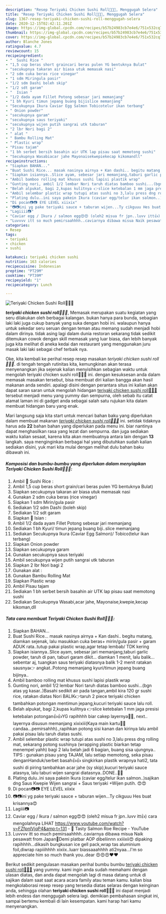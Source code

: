 ```yaml
---
description: "Resep Teriyaki Chicken Sushi Roll🍣👩‍🍳, Menggugah Selera"
title: "Resep Teriyaki Chicken Sushi Roll🍣👩‍🍳, Menggugah Selera"
slug: 1367-resep-teriyaki-chicken-sushi-roll-menggugah-selera
date: 2020-12-15T02:42:11.201Z
image: https://img-global.cpcdn.com/recipes/b57b24983cb7e4e6/751x532cq70/teriyaki-chicken-sushi-roll🍣👩🍳-foto-resep-utama.jpg
thumbnail: https://img-global.cpcdn.com/recipes/b57b24983cb7e4e6/751x532cq70/teriyaki-chicken-sushi-roll🍣👩🍳-foto-resep-utama.jpg
cover: https://img-global.cpcdn.com/recipes/b57b24983cb7e4e6/751x532cq70/teriyaki-chicken-sushi-roll🍣👩🍳-foto-resep-utama.jpg
author: Blanche Jones
ratingvalue: 4.7
reviewcount: 15
recipeingredient:
- "  Sushi Rice "
- "1,5 cup beras short graincari beras pulen YG bentuknya Bulat"
- "secukupnya takaran air biasa utuk memasak nasi"
- "2 sdm cuka beras rice vinegar"
- "1 sdm Miringula pasir"
- "1/2 sdm Dashi boleh skip"
- "1/2 sdt garam"
- "  Isian "
- "1/2 dada ayam Fillet Potong sebesar jari memanjang"
- "1 bh Kyuri timun jepang buang bijislice memanjang"
- "Secukupnya Ikura Caviar Egg Salmon Tobicotelur ikan terbang"
- " Onion powder"
- "secukupnya garam"
- "secukupnya saus teriyaki"
- "secukupnya wijen putih sangrai utk taburan"
- "2 lbr Nori bagi 2"
- " alat "
- " Bambu Rolling Mat"
- " Plastic wrap"
- "Pisau tajam"
- "1 bh serbet bersih basahin air UTK lap pisau saat memotong sushi"
- "Secukupnya Wasabiacar jahe Mayonaisekwepiekecap kikomandll"
recipeinstructions:
- "Siapkan BAHAN..."
- "Buat Sushi Rice... masak nasinya airnya + Kan dashi.. begitu matang, diamkan sejenak, lalu masukkan cuka beras+ mirin/gula pasir + garam ADUK rata..tutup pakai plastic wrap,agar tetap lembab/ TDK kering"
- "Siapkan isiannya..Slice ayam, sebesar jari memanjang,taburi garlic powder, taruh di pan, taburi garam dikit... diamkan 1 menit, lalu balik... sebentar aj, tuangkan saus teriyaki diatasnya balik 1-2 menit ratakan sausnya👉 angkat..Potong memanjang kyuri/timun jepang buang bijinya.."
- "Ambil bamboo rolling mat khusus sushi lapisi plastik wrap"
- "Gunting nori, ambil 1/2 lembar Nori taruh diatas bamboo sushi...(bgn atas yg kasar..)Basahi sedikit air pada tangan,ambil kira 120 gr sushi rice, ratakan diatas Nori BALIK👉taruh 2 piece teriyaki chicken tambahkan potongan mentimun jepang,kucuri teriyaki sauce lalu roll."
- "Belah alpukat, bagi 2,kupas kulitnya 👉slice ketebalan 1 mm jaga presisi ketebalan potongan👍👍YG rapihhhh biar cakep layernya🤔😎, next.. layernya disusun memanjang xixixiii(Kaya main kartu🤣🤣candaa...pemirsahhh).,rapihkan potong sisi kanan dan kirinya lalu ambil pakai pisau lalu taruh diatas sushi."
- "Ambil selembar plastic wrap tutupi atas sushi no 3,lalu press dng rolling mat, sekarang potong sushinya (wrapping plastic biarkan tetap menempel yahh) bagi 2 lalu belah jadi 6 bagian, buang sisa ujungnya.. TIPS : gunakan pisau yang TAJAM, lalu setiap memotong, seka pisau denganHanduk/serbet basah👍👍 singkirkan plastik wrapnya hati2, tata sushi di piring tambahkan acar jahe (sy skip),kucuri teriyaki sauce atasnya, lalu taburi wijen sangrai diatasnya..DONE..👩‍🍳"
- "Plating dulu..ini saya pakein Ikura (caviar egg/telur ikan salmon..)sajikan dng Saus Kwepie Wijen sangrai + Saus teriyaki +Wijen putih. 😍😍"
- "Di pocan📷📷 EYE LEVEL xiixix"
- "📷📷ini yg pake teriyaki sauce + taburan wijen...Ty cikguuu Hes buat krisannya😍"
- "Lagiiii📷"
- "Caviar egg / Ikura / salmon egg😍😍 (oleh2 misua fr jpn..luvv itt👍) cara mengolahnya LIHAT https://www.youtube.com/watch?v=FZfpnlVjqP4&amp;t=131 🎥 Tasty Salmon Roe Recipe - YouTube"
- "Luvvvv itt so much pemirsaahhhh..caviarnya dibawa misua Naik pesawatt from Japan🛫Demi platbar AOP dibeliinnn xxiiixii😍 dipaking rapihhhh...dikasih bungkusan ice gell pack,wrap tas aluminium foil,diwrap rapiiihhhh xixiix..luarr biassaaahhhh ati2nyaa...I&#39;m so appreciate him so much thank you..dear 😍😍😍❤️❤️"
categories:
- Resep
tags:
- teriyaki
- chicken
- sushi

katakunci: teriyaki chicken sushi 
nutrition: 163 calories
recipecuisine: Indonesian
preptime: "PT29M"
cooktime: "PT39M"
recipeyield: "1"
recipecategory: Lunch

---
```



![Teriyaki Chicken Sushi Roll🍣👩‍🍳](https://img-global.cpcdn.com/recipes/b57b24983cb7e4e6/751x532cq70/teriyaki-chicken-sushi-roll🍣👩🍳-foto-resep-utama.jpg)

<b><i>teriyaki chicken sushi roll🍣👩‍🍳</i></b>, Memasak merupakan suatu kegiatan yang seru dilakukan oleh berbagai kalangan. bukan hanya para bunda, sebagian laki laki juga cukup banyak yang suka dengan hobi ini. walaupun hanya untuk sekedar seru seruan dengan teman atau memang sudah menjadi hobi dalam dirinya. tidak asing lagi dalam dunia restoran sekarang tidak sedikit ditemukan cowok dengan skill memasak yang luar biasa, dan lebih banyak juga kita melihat di aneka kedai dan restaurant yang menggunakan juru masak laki laki sebagai chef terbaik nya.

Oke, kita kembali ke perihal resep resep masakan <i>teriyaki chicken sushi roll🍣👩‍🍳</i>. di tengah tengah rutinitas kita, kemungkinan akan terasa menyenangkan jika sejenak kalian menyisihkan sebagian waktu untuk mengolah teriyaki chicken sushi roll🍣👩‍🍳 ini. dengan kesuksesan anda dalam memasak masakan tersebut, bisa membuat diri kalian bangga akan hasil makanan anda sendiri. apalagi disini dengan perantara situs ini kalian akan dapat saran saran untuk mengolah hidangan <u>teriyaki chicken sushi roll🍣👩‍🍳</u> tersebut menjadi menu yang yummy dan sempurna, oleh sebab itu catat alamat laman ini di gadget anda sebagai salah satu rujukan kita dalam membuat hidangan baru yang enak.




Mari langsung saja kita start untuk mencari bahan baku yang diperlukan dalam membuat makanan <u><i>teriyaki chicken sushi roll🍣👩‍🍳</i></u> ini. setidak tidaknya harus ada <b>22</b> bahan bahan yang diperlukan pada menu ini. biar nantinya dapat menghasilkan rasa yang lezat dan sempurna. dan juga sediakan waktu kalian sesaat, karena kita akan membuatnya antara lain dengan <b>13</b> langkah. saya menginginkan berbagai hal yang dibutuhkan sudah kalian sediakan disini, yuk mari kita mulai dengan melihat dulu bahan baku dibawah ini.

<!--inarticleads1-->

##### Komposisi dan bumbu-bumbu yang diperlukan dalam menyiapkan Teriyaki Chicken Sushi Roll🍣👩‍🍳:

1. Ambil  🍣 Sushi Rice :
1. Ambil 1,5 cup beras short grain/cari beras pulen YG bentuknya Bulat)
1. Siapkan secukupnya takaran air biasa utuk memasak nasi
1. Gunakan 2 sdm cuka beras (rice vinegar)
1. Siapkan 1 sdm Mirin/gula pasir
1. Sediakan 1/2 sdm Dashi (boleh skip)
1. Sediakan 1/2 sdt garam
1. Siapkan  🍣 Isian :
1. Ambil 1/2 dada ayam Fillet Potong sebesar jari memanjang
1. Sediakan 1 bh Kyuri/ timun jepang buang biji..slice memanjang
1. Sediakan Secukupnya Ikura (Caviar Egg Salmon)/ Tobico(telur ikan terbang)
1. Siapkan  Onion powder
1. Siapkan secukupnya garam
1. Gunakan secukupnya saus teriyaki
1. Ambil secukupnya wijen putih sangrai utk taburan
1. Siapkan 2 lbr Nori bagi 2
1. Gunakan  alat :
1. Gunakan  Bambu Rolling Mat
1. Siapkan  Plastic wrap
1. Ambil Pisau tajam
1. Sediakan 1 bh serbet bersih basahin air UTK lap pisau saat memotong sushi
1. Sediakan Secukupnya Wasabi,acar jahe, Mayonaise,kwepie,kecap kikoman,dll




<!--inarticleads2-->

##### Tata cara membuat Teriyaki Chicken Sushi Roll🍣👩‍🍳:

1. Siapkan BAHAN...
1. Buat Sushi Rice... masak nasinya airnya + Kan dashi.. begitu matang, diamkan sejenak, lalu masukkan cuka beras+ mirin/gula pasir + garam ADUK rata..tutup pakai plastic wrap,agar tetap lembab/ TDK kering
1. Siapkan isiannya..Slice ayam, sebesar jari memanjang,taburi garlic powder, taruh di pan, taburi garam dikit... diamkan 1 menit, lalu balik... sebentar aj, tuangkan saus teriyaki diatasnya balik 1-2 menit ratakan sausnya👉 angkat..Potong memanjang kyuri/timun jepang buang bijinya..
1. Ambil bamboo rolling mat khusus sushi lapisi plastik wrap
1. Gunting nori, ambil 1/2 lembar Nori taruh diatas bamboo sushi...(bgn atas yg kasar..)Basahi sedikit air pada tangan,ambil kira 120 gr sushi rice, ratakan diatas Nori BALIK👉taruh 2 piece teriyaki chicken tambahkan potongan mentimun jepang,kucuri teriyaki sauce lalu roll.
1. Belah alpukat, bagi 2,kupas kulitnya 👉slice ketebalan 1 mm jaga presisi ketebalan potongan👍👍YG rapihhhh biar cakep layernya🤔😎, next.. layernya disusun memanjang xixixiii(Kaya main kartu🤣🤣candaa...pemirsahhh).,rapihkan potong sisi kanan dan kirinya lalu ambil pakai pisau lalu taruh diatas sushi.
1. Ambil selembar plastic wrap tutupi atas sushi no 3,lalu press dng rolling mat, sekarang potong sushinya (wrapping plastic biarkan tetap menempel yahh) bagi 2 lalu belah jadi 6 bagian, buang sisa ujungnya.. TIPS : gunakan pisau yang TAJAM, lalu setiap memotong, seka pisau denganHanduk/serbet basah👍👍 singkirkan plastik wrapnya hati2, tata sushi di piring tambahkan acar jahe (sy skip),kucuri teriyaki sauce atasnya, lalu taburi wijen sangrai diatasnya..DONE..👩‍🍳
1. Plating dulu..ini saya pakein Ikura (caviar egg/telur ikan salmon..)sajikan dng Saus Kwepie Wijen sangrai + Saus teriyaki +Wijen putih. 😍😍
1. Di pocan📷📷 EYE LEVEL xiixix
1. 📷📷ini yg pake teriyaki sauce + taburan wijen...Ty cikguuu Hes buat krisannya😍
1. Lagiiii📷
1. Caviar egg / Ikura / salmon egg😍😍 (oleh2 misua fr jpn..luvv itt👍) cara mengolahnya LIHAT https://www.youtube.com/watch?v=FZfpnlVjqP4&amp;t=131 - 🎥 Tasty Salmon Roe Recipe - YouTube
1. Luvvvv itt so much pemirsaahhhh..caviarnya dibawa misua Naik pesawatt from Japan🛫Demi platbar AOP dibeliinnn xxiiixii😍 dipaking rapihhhh...dikasih bungkusan ice gell pack,wrap tas aluminium foil,diwrap rapiiihhhh xixiix..luarr biassaaahhhh ati2nyaa...I&#39;m so appreciate him so much thank you..dear 😍😍😍❤️❤️




Berikut sedikit pengulasan masakan perihal bumbu bumbu <u>teriyaki chicken sushi roll🍣👩‍🍳</u> yang yummy. kami ingin anda sudah memahami dengan ulasan diatas, dan anda dapat mengolah lagi di masa datang untuk di sajikan dalam saat saat acara acara family atau teman kamu. kalian bisa mengkolaborasi resep resep yang tersedia diatas selaras dengan keinginan anda, sehingga olahan <b>teriyaki chicken sushi roll🍣👩‍🍳</b> ini dapat menjadi lebih endess dan menggugah selera lagi. demikian pembahasan singkat ini, sampai bertemu kembali di lain kesempatan. kami harap hari kamu menyenangkan.
